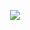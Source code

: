 <p align="center">
<img src="https://capsule-render.vercel.app/api?type=waving&color=timeGradient&hright=300&&section=header&text={TI}&fontSize=90&fontAlign=50&fontAlignY=30&desc={SUB_TITLE}&descAlign=50&descSize=30descAlignY=60animation=twinkling"/>
</p>
